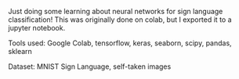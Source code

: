 Just doing some learning about neural networks for sign language classification! This was originally done on colab, but I exported it to a jupyter notebook. 

Tools used:
Google Colab, tensorflow, keras, seaborn, scipy, pandas, sklearn

Dataset:
MNIST Sign Language, self-taken images
